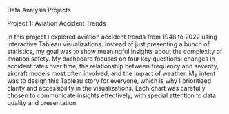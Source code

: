 Data Analysis Projects

Project 1: Aviation Accident Trends

In this project I explored aviation accident trends from 1948 to 2022 using interactive Tableau visualizations. Instead of just presenting a bunch of statistics, my goal was to show meaningful insights about the complexity of aviation safety. My dashboard focuses on four key questions: changes in accident rates over time, the relationship between frequency and severity, aircraft models most often involved, and the impact of weather. My intent was to design this Tableau story for everyone, which is why I prioritized clarity and accessibility in the visualizations. Each chart was carefully chosen to communicate insights effectively, with special attention to data quality and presentation.
